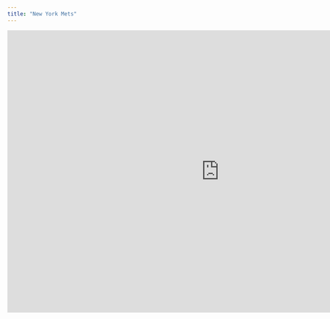 ```yaml
---
title: "New York Mets"
---
```


<iframe id="igraph" scrolling="no" style="border:none;" seamless="seamless" src="https://fancygama.github.io/ss_plots/NYM.html" height="640" width="960"></iframe>